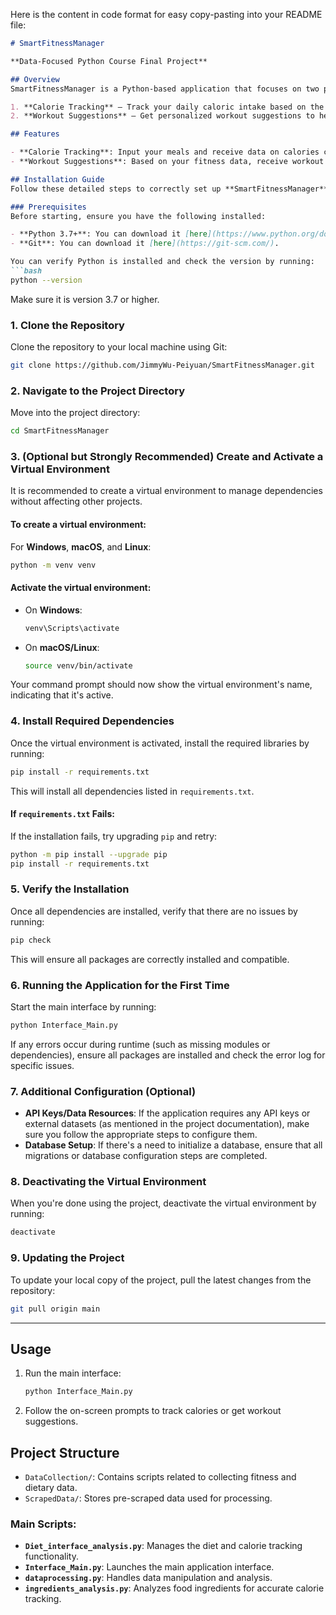 Here is the content in code format for easy copy-pasting into your README file:

```markdown
# SmartFitnessManager

**Data-Focused Python Course Final Project**

## Overview
SmartFitnessManager is a Python-based application that focuses on two primary functionalities:

1. **Calorie Tracking** – Track your daily caloric intake based on the foods you consume.
2. **Workout Suggestions** – Get personalized workout suggestions to help meet your fitness goals.

## Features

- **Calorie Tracking**: Input your meals and receive data on calories consumed.
- **Workout Suggestions**: Based on your fitness data, receive workout recommendations tailored to your goals.

## Installation Guide
Follow these detailed steps to correctly set up **SmartFitnessManager** on your local machine:

### Prerequisites
Before starting, ensure you have the following installed:

- **Python 3.7+**: You can download it [here](https://www.python.org/downloads/).
- **Git**: You can download it [here](https://git-scm.com/).

You can verify Python is installed and check the version by running:
```bash
python --version
```
Make sure it is version 3.7 or higher.

### 1. Clone the Repository
Clone the repository to your local machine using Git:
```bash
git clone https://github.com/JimmyWu-Peiyuan/SmartFitnessManager.git
```

### 2. Navigate to the Project Directory
Move into the project directory:
```bash
cd SmartFitnessManager
```

### 3. (Optional but Strongly Recommended) Create and Activate a Virtual Environment
It is recommended to create a virtual environment to manage dependencies without affecting other projects.

#### To create a virtual environment:
For **Windows**, **macOS**, and **Linux**:
```bash
python -m venv venv
```

#### Activate the virtual environment:
- On **Windows**:
    ```bash
    venv\Scripts\activate
    ```
- On **macOS/Linux**:
    ```bash
    source venv/bin/activate
    ```

Your command prompt should now show the virtual environment's name, indicating that it's active.

### 4. Install Required Dependencies
Once the virtual environment is activated, install the required libraries by running:

```bash
pip install -r requirements.txt
```

This will install all dependencies listed in `requirements.txt`.

#### If `requirements.txt` Fails:
If the installation fails, try upgrading `pip` and retry:
```bash
python -m pip install --upgrade pip
pip install -r requirements.txt
```

### 5. Verify the Installation
Once all dependencies are installed, verify that there are no issues by running:
```bash
pip check
```
This will ensure all packages are correctly installed and compatible.

### 6. Running the Application for the First Time
Start the main interface by running:
```bash
python Interface_Main.py
```

If any errors occur during runtime (such as missing modules or dependencies), ensure all packages are installed and check the error log for specific issues.

### 7. Additional Configuration (Optional)
- **API Keys/Data Resources**: If the application requires any API keys or external datasets (as mentioned in the project documentation), make sure you follow the appropriate steps to configure them.
- **Database Setup**: If there's a need to initialize a database, ensure that all migrations or database configuration steps are completed.

### 8. Deactivating the Virtual Environment
When you're done using the project, deactivate the virtual environment by running:
```bash
deactivate
```

### 9. Updating the Project
To update your local copy of the project, pull the latest changes from the repository:
```bash
git pull origin main
```

---

## Usage

1. Run the main interface:
    ```bash
    python Interface_Main.py
    ```
2. Follow the on-screen prompts to track calories or get workout suggestions.

## Project Structure

- `DataCollection/`: Contains scripts related to collecting fitness and dietary data.
- `ScrapedData/`: Stores pre-scraped data used for processing.

### Main Scripts:
- **`Diet_interface_analysis.py`**: Manages the diet and calorie tracking functionality.
- **`Interface_Main.py`**: Launches the main application interface.
- **`dataprocessing.py`**: Handles data manipulation and analysis.
- **`ingredients_analysis.py`**: Analyzes food ingredients for accurate calorie tracking.
```
